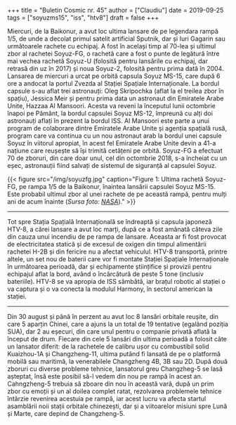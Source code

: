 +++
title = "Buletin Cosmic nr. 45"
author = ["Claudiu"]
date = 2019-09-25
tags = ["soyuzms15", "iss", "htv8"]
draft = false
+++

Miercuri, de la Baikonur, a avut loc ultima lansare de pe legendara rampă 1/5, de unde a decolat primul satelit artificial Sputnik, dar și Iuri Gagarin sau următoarele rachete cu echipaj. A fost în același timp al 70-lea și ultimul zbor al rachetei Soyuz-FG, o rachetă care a fost o punte de legătură între mai vechea rachetă Soyuz-U (folosită pentru lansările cu echipaj, dar retrasă din uz în 2017) și noua Soyuz-2, folosită pentru prima dată în 2004. Lansarea de miercuri a urcat pe orbită capsula Soyuz MS-15, care după 6 ore a andocat la portul Zvezda al Stației Spațiale Internaționale. La bordul capsule s-au aflat trei astronauți: Oleg Skripochka (aflat la el treilea zbor în spațiu), Jessica Meir și pentru prima data un astronaut din Emiratele Arabe Unite, Hazzaa Al Mansoori. Acesta va reveni la începutul lunii octombrie înapoi pe Pământ, la bordul capsulei Soyuz MS-12, împreună cu alți doi astronauți aflați în prezent la bordul ISS. Al Mansoori este parte a unui program de colaborare dintre Emiratele Arabe Unite și agenția spațială rusă, program care va continua cu un nou astronaut arab la bordul unei capsule Soyuz în viitorul apropiat, în acest fel Emiratele Arabe Unite devin a 41-a națiune care reușește să își trimită cetățeni pe orbită. Soyuz-FG a efectuat 70 de zboruri, din care doar unul, cel din octombrie 2018, s-a încheiat cu un eșec, astronauții fiind salvați de sistemul de siguranță al capsulei Soyuz.

{{< figure src="/img/soyuzfg.jpg" caption="Figure 1: Ultima rachetă Soyuz-FG, pe rampa 1/5 de la Baikonur, înaintea lansării capsulei Soyuz MS-15. Este probabil ultimul zbor al unei rachete de pe această rampă, pentru mulți ani de acum înainte (_Sursa foto: [NASA](https://www.flickr.com/photos/nasahqphoto/48791927552/in/album-72157711011423657/)_)." >}}

---

Tot spre Stația Spațială Internațională se îndreaptă și capsula japoneză HTV-8, a cărei lansare a avut loc marți, după ce a fost amânată câteva zile din cauza unui incendiu de pe rampa de lansare. Aceasta ar fi fost provocat de electricitatea statică și de excesul de oxigen din timpul alimentării rachetei H-2B și din fericire nu a afectat vehiculul. HTV-8 transportă, printre altele, un set nou de baterii care vor fi montate Stației Spațiale Internaționale în următoarea perioadă, dar și echipamente științifice și provizii pentru echipajul aflat la bord, având o încărcătură de peste 5 tone (inclusiv bateriile). HTV-8 se va apropia de ISS sâmbătă, iar brațul robotic al stației o va captura și o va conecta la modulul Harmony, în sectorul american la stației.

---

Din 30 august și până în perzent au avut loc 8 lansări orbitale reușite, din care 5 aparțin Chinei, care a ajuns la un total de 19 tentative (egalând poziția SUA), dar 2 au eșecuri, din care unul pentru o companie privată aflată la început de drum. Fiecare din cele 5 lansări din ultima perioadă a folosit câte un lansator diferit: de la rachetele de calibru ușor cu combustibil solid Kuaizhou-1A și Changzheng-11, ultima putând fi lansată de pe o platformă mobilă sau maritimă, la venerabilele Changzheng 4B, 3B sau 2D. După două zboruri cu diverse probleme tehnice, lansatorul greu Changzheg-5 se lasă așteptat, însă este posibil să-l vedem din nou pe rampă în acest an. Cahngzheng-5 trebuia să zboare din nou în această vară, după un prim zbor cu emoții și un al doilea complet ratat, rezolvarea problemele tehnice întârzie revenirea acestuia pe rampă, iar acest lucru va afecta startul asamblării noii stații orbitale chinezești, dar și a viitoarelor misiuni spre Lună și Marte, care depind de Changzheng-5.